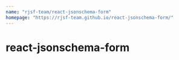 ```yaml
---
name: "rjsf-team/react-jsonschema-form"
homepage: "https://rjsf-team.github.io/react-jsonschema-form/"
---
```

# react-jsonschema-form
